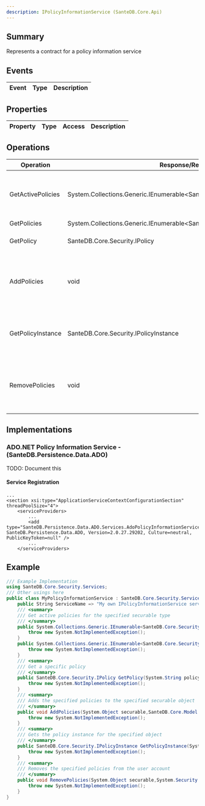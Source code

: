 ```yaml
---
description: IPolicyInformationService (SanteDB.Core.Api)
---
```


## Summary
Represents a contract for a policy information service

## Events

|Event|Type|Description|
|-|-|-|

## Properties

|Property|Type|Access|Description|
|-|-|-|-|

## Operations

|Operation|Response/Return|Input/Parameter|Description|
|-|-|-|-|
|GetActivePolicies|System.Collections.Generic.IEnumerable&lt;SanteDB.Core.Security.IPolicyInstance>|securable <small style='border:solid 1px #aaa'>System.Object</small>|Get active policies for the specified securable type|
|GetPolicies|System.Collections.Generic.IEnumerable&lt;SanteDB.Core.Security.IPolicy>||TODO|
|GetPolicy|SanteDB.Core.Security.IPolicy|policyOid <small style='border:solid 1px #aaa'>System.String</small>|Get a specific policy|
|AddPolicies|void|securable <small style='border:solid 1px #aaa'>System.Object</small><br/>rule <small style='border:solid 1px #aaa'>SanteDB.Core.Model.Security.PolicyGrantType</small><br/>principal <small style='border:solid 1px #aaa'>System.Security.Principal.IPrincipal</small><br/>policyOids <small style='border:solid 1px #aaa'>System.String[]</small>|Adds the specified policies to the specified securable object|
|GetPolicyInstance|SanteDB.Core.Security.IPolicyInstance|securable <small style='border:solid 1px #aaa'>System.Object</small><br/>policyOid <small style='border:solid 1px #aaa'>System.String</small>|Gets the policy instance for the specified object|
|RemovePolicies|void|securable <small style='border:solid 1px #aaa'>System.Object</small><br/>principal <small style='border:solid 1px #aaa'>System.Security.Principal.IPrincipal</small><br/>oid <small style='border:solid 1px #aaa'>System.String[]</small>|Removes the specified policies from the user account|

## Implementations


### ADO.NET Policy Information Service - (SanteDB.Persistence.Data.ADO)
TODO: Document this

#### Service Registration
```markup
...
<section xsi:type="ApplicationServiceContextConfigurationSection" threadPoolSize="4">
	<serviceProviders>
		...
		<add type="SanteDB.Persistence.Data.ADO.Services.AdoPolicyInformationService, SanteDB.Persistence.Data.ADO, Version=2.0.27.29202, Culture=neutral, PublicKeyToken=null" />
		...
	</serviceProviders>
```
## Example
```csharp
/// Example Implementation
using SanteDB.Core.Security.Services;
/// Other usings here
public class MyPolicyInformationService : SanteDB.Core.Security.Services.IPolicyInformationService { 
	public String ServiceName => "My own IPolicyInformationService service";
	/// <summary>
	/// Get active policies for the specified securable type
	/// </summary>
	public System.Collections.Generic.IEnumerable<SanteDB.Core.Security.IPolicyInstance> GetActivePolicies(System.Object securable){
		throw new System.NotImplementedException();
	}
	public System.Collections.Generic.IEnumerable<SanteDB.Core.Security.IPolicy> GetPolicies(){
		throw new System.NotImplementedException();
	}
	/// <summary>
	/// Get a specific policy
	/// </summary>
	public SanteDB.Core.Security.IPolicy GetPolicy(System.String policyOid){
		throw new System.NotImplementedException();
	}
	/// <summary>
	/// Adds the specified policies to the specified securable object
	/// </summary>
	public void AddPolicies(System.Object securable,SanteDB.Core.Model.Security.PolicyGrantType rule,System.Security.Principal.IPrincipal principal,System.String[] policyOids){
		throw new System.NotImplementedException();
	}
	/// <summary>
	/// Gets the policy instance for the specified object
	/// </summary>
	public SanteDB.Core.Security.IPolicyInstance GetPolicyInstance(System.Object securable,System.String policyOid){
		throw new System.NotImplementedException();
	}
	/// <summary>
	/// Removes the specified policies from the user account
	/// </summary>
	public void RemovePolicies(System.Object securable,System.Security.Principal.IPrincipal principal,System.String[] oid){
		throw new System.NotImplementedException();
	}
}
```
